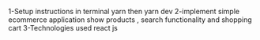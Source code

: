1-Setup instructions
in terminal yarn then yarn dev
2-implement simple ecommerce application show products , search functionality and shopping cart
3-Technologies used
react js 
